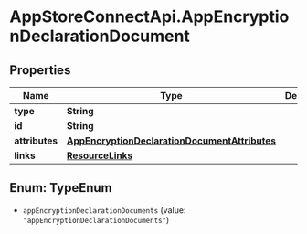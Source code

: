 # AppStoreConnectApi.AppEncryptionDeclarationDocument

## Properties

Name | Type | Description | Notes
------------ | ------------- | ------------- | -------------
**type** | **String** |  | 
**id** | **String** |  | 
**attributes** | [**AppEncryptionDeclarationDocumentAttributes**](AppEncryptionDeclarationDocumentAttributes.md) |  | [optional] 
**links** | [**ResourceLinks**](ResourceLinks.md) |  | [optional] 



## Enum: TypeEnum


* `appEncryptionDeclarationDocuments` (value: `"appEncryptionDeclarationDocuments"`)




